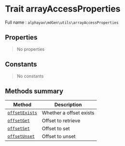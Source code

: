 # **Trait** arrayAccessProperties

Full name : `alphayax\mdGen\utils\arrayAccessProperties`

## Properties

> No properties

## Constants

> No constants

## Methods summary

| Method | Description |
|---|---|
| [`offsetExists`](offsetExists.md) | Whether a offset exists |
| [`offsetGet`](offsetGet.md) | Offset to retrieve |
| [`offsetSet`](offsetSet.md) | Offset to set |
| [`offsetUnset`](offsetUnset.md) | Offset to unset |

